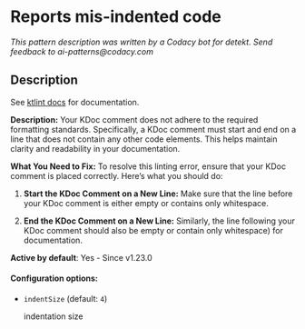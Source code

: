 # Reports mis-indented code

_This pattern description was written by a Codacy bot for detekt. Send feedback to ai-patterns@codacy.com_

## Description

See [ktlint docs](https://pinterest.github.io/ktlint/0.50.0/rules/standard/#kdoc-wrapping) for documentation.

**Description:**
Your KDoc comment does not adhere to the required formatting standards. Specifically, a KDoc comment must start and end on a line that does not contain any other code elements. This helps maintain clarity and readability in your documentation.

**What You Need to Fix:**
To resolve this linting error, ensure that your KDoc comment is placed correctly. Here’s what you should do:

1. **Start the KDoc Comment on a New Line:** Make sure that the line before your KDoc comment is either empty or contains only whitespace.
   
2. **End the KDoc Comment on a New Line:** Similarly, the line following your KDoc comment should also be empty or contain only whitespace) for documentation.

**Active by default**: Yes - Since v1.23.0

#### Configuration options:

* ``indentSize`` (default: ``4``)

  indentation size 
